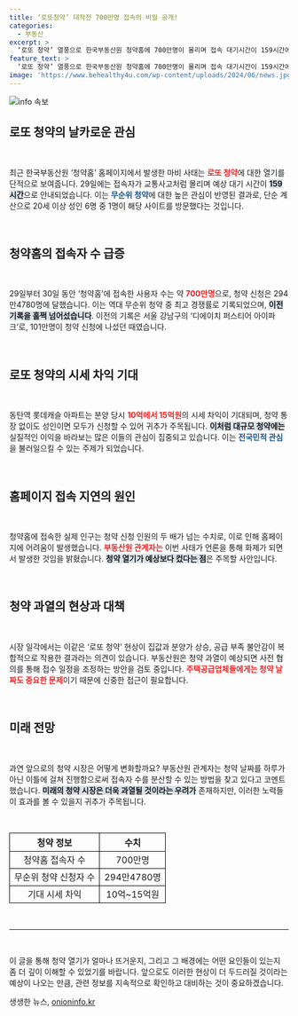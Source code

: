 ```yaml
---
title: ‘로또청약’ 대작전 700만명 접속의 비밀 공개!
categories:
  - 부동산
excerpt: >
  ‘로또 청약’ 열풍으로 한국부동산원 청약홈에 700만명이 몰리며 접속 대기시간이 159시간에 달했다. 역대급 청약 경쟁률을 기록한 동탄역 롯데캐슬에 대한 전국민적 관심이 쏠리며 부동산 시장이 요동치고 있다.
feature_text: >
  ‘로또 청약’ 열풍으로 한국부동산원 청약홈에 700만명이 몰리며 접속 대기시간이 159시간에 달했다. 역대급 청약 경쟁률을 기록한 동탄역 롯데캐슬에 대한 전국민적 관심이 쏠리며 부동산 시장이 요동치고 있다.
image: 'https://www.behealthy4u.com/wp-content/uploads/2024/06/news.jpg'
---
```


<p><img src="https://www.behealthy4u.com/wp-content/uploads/2024/06/news.jpg" alt="info 속보" /></p>

<h2 data-ke-size="size26">로또 청약의 날카로운 관심</h2>

<p data-ke-size="size16">&nbsp;</p>

<p>최근 한국부동산원 ‘청약홈’ 홈페이지에서 발생한 마비 사태는 <b><span style="color: #ee2323;">로또 청약</span></b>에 대한 열기를 단적으로 보여줍니다. 29일에는 접속자가 교통사고처럼 몰리며 예상 대기 시간이 <b><span style="background-color: #21538527;">159시간</span></b>으로 안내되었습니다. 이는 <b><span style="color: #1a5490;">무순위 청약</span></b>에 대한 높은 관심이 반영된 결과로, 단순 계산으로 20세 이상 성인 6명 중 1명이 해당 사이트를 방문했다는 것입니다. </p>

<p data-ke-size="size16">&nbsp;</p>

<h2 data-ke-size="size26">청약홈의 접속자 수 급증</h2>

<p data-ke-size="size16">&nbsp;</p>

<p>29일부터 30일 동안 ‘청약홈’에 접속한 사용자 수는 약 <b><span style="color: #ee2323;">700만명</span></b>으로, 청약 신청은 294만4780명에 달했습니다. 이는 역대 무순위 청약 중 최고 경쟁률로 기록되었으며, <b><span style="background-color: #21538527;">이전 기록을 훌쩍 넘어섰습니다</span></b>. 이전의 기록은 서울 강남구의 ‘디에이치 퍼스티어 아이파크’로, 101만명이 청약 신청에 나섰던 때였습니다. </p>

<p data-ke-size="size16">&nbsp;</p>

<h2 data-ke-size="size26">로또 청약의 시세 차익 기대</h2>

<p data-ke-size="size16">&nbsp;</p>

<p>동탄역 롯데캐슬 아파트는 분양 당시 <b><span style="color: #ee2323;">10억에서 15억원</span></b>의 시세 차익이 기대되며, 청약 통장 없이도 성인이면 모두가 신청할 수 있어 귀추가 주목됩니다. <b><span style="background-color: #21538527;">이처럼 대규모 청약에는</span></b> 실질적인 이익을 바라보는 많은 이들의 관심이 집중되고 있습니다. 이는 <b><span style="color: #1a5490;">전국민적 관심</span></b>을 불러일으킬 수 있는 주제가 되었습니다.</p>

<p data-ke-size="size16">&nbsp;</p>

<h2 data-ke-size="size26">홈페이지 접속 지연의 원인</h2>

<p data-ke-size="size16">&nbsp;</p>

<p>청약홈에 접속한 실제 인구는 청약 신청 인원의 두 배가 넘는 수치로, 이로 인해 홈페이지에 어려움이 발생했습니다. <b><span style="color: #ee2323;">부동산원 관계자는</span></b> 이번 사태가 언론을 통해 화제가 되면서 발생한 것임을 밝혔습니다. <b><span style="background-color: #21538527;">청약 열기가 예상보다 컸다는 점</span></b>은 주목할 사안입니다.</p>

<p data-ke-size="size16">&nbsp;</p>

<h2 data-ke-size="size26">청약 과열의 현상과 대책</h2>

<p data-ke-size="size16">&nbsp;</p>

<p>시장 일각에서는 이같은 ‘로또 청약’ 현상이 집값과 분양가 상승, 공급 부족 불안감이 복합적으로 작용한 결과라는 의견이 있습니다. 부동산원은 청약 과열이 예상되면 사전 협의를 통해 접수 일정을 조정하는 방안을 검토 중입니다. <b><span style="color: #ee2323;">주택공급업체들에게는 청약 날짜도 중요한 문제</span></b>이기 때문에 신중한 접근이 필요합니다.</p>

<p data-ke-size="size16">&nbsp;</p>

<h2 data-ke-size="size26">미래 전망</h2>

<p data-ke-size="size16">&nbsp;</p>

<p>과연 앞으로의 청약 시장은 어떻게 변화할까요? 부동산원 관계자는 청약 날짜를 하루가 아닌 이틀에 걸쳐 진행함으로써 접속자 수를 분산할 수 있는 방법을 찾고 있다고 코멘트했습니다. <b><span style="background-color: #21538527;">미래의 청약 시장은 더욱 과열될 것이라는 우려가</span></b> 존재하지만, 이러한 노력들이 효과를 볼 수 있을지 귀추가 주목됩니다. </p>

<p data-ke-size="size16">&nbsp;</p>

<table style="width: 100%; border-collapse: collapse;">
    <tr>
        <th style="border: 1px solid black; text-align: center;">청약 정보</th>
        <th style="border: 1px solid black; text-align: center;">수치</th>
    </tr>
    <tr>
        <td style="border: 1px solid black; text-align: center;">청약홈 접속자 수</td>
        <td style="border: 1px solid black; text-align: center;">700만명</td>
    </tr>
    <tr>
        <td style="border: 1px solid black; text-align: center;">무순위 청약 신청자 수</td>
        <td style="border: 1px solid black; text-align: center;">294만4780명</td>
    </tr>
    <tr>
        <td style="border: 1px solid black; text-align: center;">기대 시세 차익</td>
        <td style="border: 1px solid black; text-align: center;">10억~15억원</td>
    </tr>
</table>

<p data-ke-size="size16">&nbsp;</p>

<hr />

<p data-ke-size="size16">&nbsp;</p>

<p>이 글을 통해 청약 열기가 얼마나 뜨거운지, 그리고 그 배경에는 어떤 요인들이 있는지 좀 더 깊이 이해할 수 있었기를 바랍니다. 앞으로도 이러한 현상이 더 두드러질 것이라는 예상이 나오는 만큼, 관련 정보를 지속적으로 확인하고 대비하는 것이 중요하겠습니다.</p>
생생한 뉴스, <a href="https://onioninfo.kr" rel="dofollow">onioninfo.kr</a>


